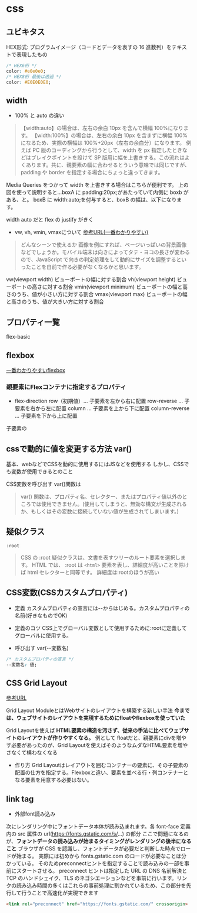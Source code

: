 # css

## ユビキタス

HEX形式: プログラムイメージ（コードとデータを表すの 16 進数列）をテキストで表現したもの

```css
/* HEX6桁 */
color: #e0e0e0;
/* HEX8桁 最後は透過 */
color: #E0E0E0E0;
```

## width

- 100% と auto の違い

> 【width:auto】の場合は、左右の余白 10px を含んで横幅 100%になります。 【width:100%】の場合は、左右の余白 10px を含まずに横幅 100%になるため、実際の横幅は 100%+20px（左右の余白分）になります。
例えば PC 版のコーディングから行うとして、width を px 指定したときなどはブレイクポイントを設けて SP 版用に幅を上書きする。この流れはよくあります。共に、親要素の幅に合わせるとういう意味では同じですが、padding や border を指定する場合にちょっと違ってきます。

Media Queries をつかって width を上書きする場合はこちらが便利です。
上の図を使って説明すると...boxA に padding:20px;があたっていて内側に boxb がある、と。
boxB に width:auto;を付与すると、boxB の幅は、以下になります。

width auto だと flex の justify がきく

- vw, vh, vmin, vmaxについて
[参考URL(一番わかりやすい)](https://coliss.com/articles/build-websites/operation/css/css-viewport-units.html)

>どんなシーンで使えるか
>画像を例にすれば、ページいっぱいの背景画像などでしょうか。モバイル端末は向きによってタテ・ヨコの長さが変わるので、JavaScript で向きの判定処理をして動的にサイズを調整するといったことを自前で作る必要がなくなるかと思います。

vw(viewport width) ビューポートの幅に対する割合
vh(viewport height) ビューポートの高さに対する割合
vmin(viewport minimum) ビューポートの幅と高さのうち、値が小さい方に対する割合
vmax(viewport max) ビューポートの幅と高さのうち、値が大きい方に対する割合

## プロパティ一覧

flex-basic

## flexbox

[一番わかりやすいflexbox](https://www.webcreatorbox.com/tech/css-flexbox-cheat-sheet)

### 親要素にFlexコンテナに指定するプロパティ

- flex-direction
row（初期値）… 子要素を左から右に配置
row-reverse … 子要素を右から左に配置
column … 子要素を上から下に配置
column-reverse … 子要素を下から上に配置

子要素の


## cssで動的に値を変更する方法 var()

基本、webなどでCSSを動的に使用するにはJSなどを使用する
しかし、CSSでも変数が使用できるとのこと

CSS変数を呼び出す var()関数は

>var() 関数は、プロパティ名、セレクター、またはプロパティ値以外のところでは使用できません。(使用してしまうと、無効な構文が生成されるか、もしくはその変数に接続していない値が生成されてしまいます。)


## 疑似クラス

`:root`
>CSS の :root 疑似クラスは、文書を表すツリーのルート要素を選択します。 HTML では、 :root は `<html>` 要素を表し、詳細度が高いことを除けば html セレクターと同等です。
詳細度は:rootのほうが高い

## CSS変数(CSSカスタムプロパティ)

- 定義
カスタムプロパティの宣言には--からはじめる。カスタムプロパティの名前(好きなものでOK)

- 定義のコツ
CSS上でグローバル変数として使用するために:rootに定義してグローバルに使用する。

- 呼び出す
var(--変数名)

```css
/* カスタムプロパティの宣言 */
--変数名: 値;

```

## CSS Grid Layout

[参考URL](https://ics.media/entry/15649/)

Grid Layout ModuleとはWebサイトのレイアウトを構築する新しい手法
**今までは、ウェブサイトのレイアウトを実現するためにfloatやflexboxを使っていた**

Grid Layoutを使えば
**HTML要素の構造を汚さず、従来の手法に比べてウェブサイトのレイアウトが作りやすくなる。**
例として
floatだと、親要素にdivを増やす必要があったのが、Grid Layoutを使えばそのようなムダなHTML要素を増やさなくて構わなくなる

- 作り方
Grid Layoutはレイアウトを囲むコンテナーの要素に、その子要素の配置の仕方を指定する。Flexboxと違い、要素を並べる行・列コンテナーとなる要素を用意する必要はない。

## link tag

- 外部font読み込み

次にレンダリング中にフォントデータ本体が読み込まれます。各 font-face 定義内の src 属性の url(https://fonts.gstatic.com/s/...) の部分
ここで問題になるのが、**フォントデータの読み込みが始まるタイミングがレンダリングの後半になること**
ブラウザが CSS を認識し、フォントデータが必要だと判断した時点でロードが始まる。
実際には初めから fonts.gstatic.com のロードが必要なことは分かっている。
そのためpreconnectヒントを指定することで読み込みの一部を事前にスタートさせる。
preconnect ヒントは指定した URL の DNS 名前解決と TCP のハンドシェイク、TLS のネゴシエーションなどを事前に行います。リンクの読み込み時間の多くはこれらの事前処理に割かれているため、この部分を先行して行うことで高速化が実現できます

```html
<link rel="preconnect" href="https://fonts.gstatic.com/" crossorigin>
```
